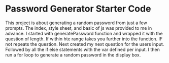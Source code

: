 # Password Generator Starter Code
This project is about generating a random password from just a few prompts. The index, style sheet, and basic of js was provided to me in advance.
I started with generatePassword function and wrapped it with the question of length. If within hte range takes you further into the function. IF not repeats the question.
Next created my next question for the users input.
Followed by all the if else statements with the var defined per input.
I then run a for loop to generate a random password in the display box.
